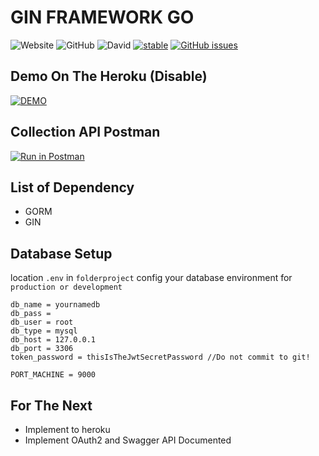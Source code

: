 

# GIN FRAMEWORK GO

![Website](https://img.shields.io/website-up-down-green-red/http/shields.io.svg?label=my-website)
![GitHub](https://img.shields.io/github/license/mashape/apistatus.svg)
![David](https://img.shields.io/david/sequelize/sequelize.svg)
[![stable](http://badges.github.io/stability-badges/dist/stable.svg)](http://github.com/badges/stability-badges)
[![GitHub issues](https://img.shields.io/github/issues/diyset/JWT-REST-API-NODEJS-HEROKU.svg)](https://github.com/diyset/JWT-REST-API-NODEJS-HEROKU/issues)

## Demo On The Heroku (Disable)
[![DEMO](https://www.herokucdn.com/deploy/button.svg)](https://my-app-dian.herokuapp.com/)

## Collection API Postman
[![Run in Postman](https://run.pstmn.io/button.svg)](https://www.getpostman.com/collections/ca2a1c398c63195b58d6)

## List of Dependency
* GORM
* GIN

## Database Setup

location `.env` in `folderproject` config your database environment for `production or development`
```env
db_name = yournamedb
db_pass =
db_user = root
db_type = mysql
db_host = 127.0.0.1
db_port = 3306
token_password = thisIsTheJwtSecretPassword //Do not commit to git!

PORT_MACHINE = 9000
```
## For The Next
- Implement to heroku
- Implement OAuth2 and Swagger API Documented



